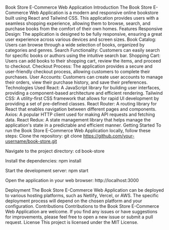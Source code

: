 Book Store E-Commerce Web Application
Introduction
The Book Store E-Commerce Web Application is a modern and responsive online bookstore built using React and Tailwind CSS. This application provides users with a seamless shopping experience, allowing them to browse, search, and purchase books from the comfort of their own homes.
Features
Responsive Design: The application is designed to be fully responsive, ensuring a great user experience across various devices and screen sizes.
Book Catalog: Users can browse through a wide selection of books, organized by categories and genres.
Search Functionality: Customers can easily search for specific books or authors using the intuitive search bar.
Shopping Cart: Users can add books to their shopping cart, review the items, and proceed to checkout.
Checkout Process: The application provides a secure and user-friendly checkout process, allowing customers to complete their purchases.
User Accounts: Customers can create user accounts to manage their orders, view their purchase history, and save their preferences.
Technologies Used
React: A JavaScript library for building user interfaces, providing a component-based architecture and efficient rendering.
Tailwind CSS: A utility-first CSS framework that allows for rapid UI development by providing a set of pre-defined classes.
React Router: A routing library for React that enables navigation between different pages and components.
Axios: A popular HTTP client used for making API requests and fetching data.
React Redux: A state management library that helps manage the application's state in a predictable and efficient manner.
Getting Started
To run the Book Store E-Commerce Web Application locally, follow these steps:
Clone the repository:
git clone https://github.com/your-username/book-store.git

Navigate to the project directory:
cd book-store

Install the dependencies:
npm install

Start the development server:
npm start

Open the application in your web browser:
http://localhost:3000

Deployment
The Book Store E-Commerce Web Application can be deployed to various hosting platforms, such as Netlify, Vercel, or AWS. The specific deployment process will depend on the chosen platform and your configuration.
Contributions
Contributions to the Book Store E-Commerce Web Application are welcome. If you find any issues or have suggestions for improvements, please feel free to open a new issue or submit a pull request.
License
This project is licensed under the MIT License.